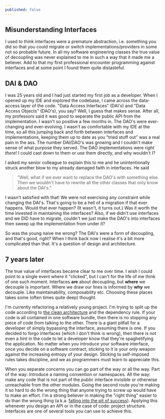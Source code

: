 ```yaml
---
published: false
---
```


## Misunderstanding Interfaces
I used to think interfaces were a premature abstraction, i.e. something you did so that you could migrate or switch implementations/providers in some not so probable future. In all my software engineering classes the true value of decoupling was never explained to me in such a way that it made me a believer. Add to that my first professional encounter programming against interfaces and at some point I found them quite distasteful.

## DAI & DAO
I was 25 years old and I had just started my first job as a developer. When I opened up my IDE and explored the codebase, I came across the data-access layer of the code. "Data Access Interfaces" (DAI's) and "Data Access Objects" (DAO's), you say? Well, I guess that makes sense. After all, my professors said it was good to separate the public API from the implementation. I wasn't so positive a few months in. The DAO's were ever-changing and ever-evolving. I wasn't as comfortable with my IDE at the time, so all this jumping back and forth between interfaces and implementations, keeping them up to date as you "tried stuff out" was a real pain in the ass. The number DAI/DAO's was growing and I couldn't make sense of what purpose they served. The DAO implementations were *right there*! I could cast down to them or use them directly, and why wouldn't I?

I asked my senior colleague to explain this to me and he unintentionally struck another blow to my already damaged faith in interfaces. He said 
> "Well, what if we ever want to replace the DAO's with something else. Then we wouldn't have to rewrite all the other classes that only know about the DAI's."

I wasn't satisfied with that! We were not exercising any constraint while changing the DAI's. That's going to be a hell of a migration if that ever happens. Would that ever happen? (It wasn't, it turns out.) Was it worth the time invested in maintaining the interfaces? Also, if we didn't use interfaces and we DID have to migrate, couldn't we just make the DAO's into interfaces then sweep up the implementation from under it?

So was the young naive me wrong? The DAI's were a form of decoupling, and that's good, right? When I think back now I realise it's a bit more complicated than that. It's a question of design and architecture.

## 7 years later
The true value of interfaces became clear to me over time. I wish I could point to a single event where it "clicked", but I can't for the life of me think of one such moment. Interfaces **are** about decoupling, but **where** we decouple is important. Where we draw our lines is informed by **why** we decouple. Like maintainability, composability etc. Choosing these places takes some (often times quite deep) thought. 

I'm currently refactoring a relatively young project. I'm trying to split up the code according to [the clean architecture](https://blog.8thlight.com/uncle-bob/2012/08/13/the-clean-architecture.html) and the dependency rule. If your code is all contained in one software bundle, then there is no stopping any piece of code from talking to the other. There is a giant pitfall for a developer of simply bypassing the interface, assuming there is one. If you decided to forgo interfaces (which I don't think is wrong), then there is not even a *hint* in the code to let a developer know that they're spaghetifying the application. No matter when you introduce your software interface, once you decide on a software contract, sticking to it is your only weapon against the increasing entropy of your design. Sticking to self-imposed rules takes discipline, and we as programmers must learn to appreciate this.

When you separate concerns you can go part of the way or all the way. Part of the way: Introduce a naming convention or namespaces. All the way: make any code that is not part of the public interface invisible or otherwise unreachable from the other modules. Going the second route you're making it so hard to do the wrong thing that anyone trying to screw up would have to make an effort. I'm a strong believer in making the "right thing" easier to do than the wrong thing (a.k.a. [falling into the pit of success](http://blog.codinghorror.com/falling-into-the-pit-of-success/)). Applying this whenever you design an API or in the case of code: project structure. Interfaces are one of several tools you can use to achieve this.
